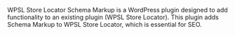 WPSL Store Locator Schema Markup is a WordPress plugin designed to add functionality to an existing plugin (WPSL Store Locator). This plugin adds Schema Markup to WPSL Store Locator, which is essential for SEO.
